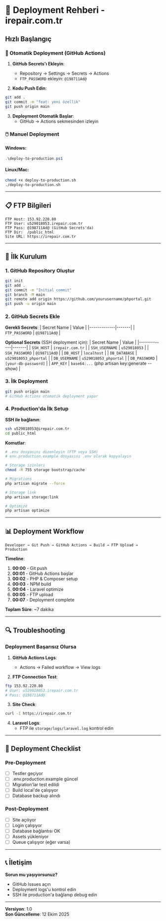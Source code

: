 # 🚀 Deployment Rehberi - irepair.com.tr

## Hızlı Başlangıç

### 🤖 Otomatik Deployment (GitHub Actions)

1. **GitHub Secrets'ı Ekleyin**:
   - Repository → Settings → Secrets → Actions
   - `FTP_PASSWORD` ekleyin: `@198711Ad@`

2. **Kodu Push Edin**:
```bash
git add .
git commit -m "feat: yeni özellik"
git push origin main
```

3. **Deployment Otomatik Başlar**:
   - GitHub → Actions sekmesinden izleyin

### 🖱️ Manuel Deployment

#### Windows:
```powershell
.\deploy-to-production.ps1
```

#### Linux/Mac:
```bash
chmod +x deploy-to-production.sh
./deploy-to-production.sh
```

---

## 📋 FTP Bilgileri

```
FTP Host: 153.92.220.80
FTP User: u529018053.irepair.com.tr  
FTP Pass: @198711Ad@ (GitHub Secrets'da)
FTP Dir:  /public_html
Site URL: https://irepair.com.tr
```

---

## 🔧 İlk Kurulum

### 1. GitHub Repository Oluştur

```bash
git init
git add .
git commit -m "Initial commit"
git branch -M main
git remote add origin https://github.com/yourusername/phportal.git
git push -u origin main
```

### 2. GitHub Secrets Ekle

**Gerekli Secrets**:
| Secret Name | Value |
|-------------|-------|
| `FTP_PASSWORD` | `@198711Ad@` |

**Optional Secrets** (SSH deployment için):
| Secret Name | Value |
|-------------|-------|
| `SSH_HOST` | `irepair.com.tr` |
| `SSH_USERNAME` | `u529018053` |
| `SSH_PASSWORD` | `@198711Ad@` |
| `DB_HOST` | `localhost` |
| `DB_DATABASE` | `u529018053_phportal` |
| `DB_USERNAME` | `u529018053_phportal` |
| `DB_PASSWORD` | `[your-db-password]` |
| `APP_KEY` | `base64:...` (php artisan key:generate --show) |

### 3. İlk Deployment

```bash
git push origin main
# GitHub Actions otomatik deployment yapar
```

### 4. Production'da İlk Setup

**SSH ile bağlanın**:
```bash
ssh u529018053@irepair.com.tr
cd public_html
```

**Komutlar**:
```bash
# .env dosyasını düzenleyin (FTP veya SSH)
# env.production.example dosyasını .env olarak kopyalayın

# Storage izinleri
chmod -R 755 storage bootstrap/cache

# Migrations
php artisan migrate --force

# Storage link
php artisan storage:link

# Optimize
php artisan optimize
```

---

## 📊 Deployment Workflow

```
Developer → Git Push → GitHub Actions → Build → FTP Upload → Production
```

**Timeline**:
1. **00:00** - Git push
2. **00:01** - GitHub Actions başlar
3. **00:02** - PHP & Composer setup
4. **00:03** - NPM build
5. **00:04** - Laravel optimize
6. **00:05** - FTP upload
7. **00:07** - Deployment complete

**Toplam Süre**: ~7 dakika

---

## 🔍 Troubleshooting

### Deployment Başarısız Olursa

1. **GitHub Actions Logs**:
   - Actions → Failed workflow → View logs

2. **FTP Connection Test**:
```bash
ftp 153.92.220.80
# User: u529018053.irepair.com.tr
# Pass: @198711Ad@
```

3. **Site Check**:
```bash
curl -I https://irepair.com.tr
```

4. **Laravel Logs**:
   - FTP ile `storage/logs/laravel.log` kontrol edin

---

## 🎯 Deployment Checklist

### Pre-Deployment
- [ ] Testler geçiyor
- [ ] .env.production.example güncel
- [ ] Migration'lar test edildi
- [ ] Build local'de çalışıyor
- [ ] Database backup alındı

### Post-Deployment
- [ ] Site açılıyor
- [ ] Login çalışıyor
- [ ] Database bağlantısı OK
- [ ] Assets yükleniyor
- [ ] Queue çalışıyor (eğer varsa)

---

## 📞 İletişim

**Sorun mu yaşıyorsunuz?**
- GitHub Issues açın
- Deployment logs'u kontrol edin
- SSH ile production'a bağlanıp debug edin

---

**Versiyon**: 1.0  
**Son Güncelleme**: 12 Ekim 2025

